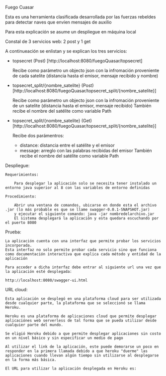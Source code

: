 Fuego Cuasar

Esta es una herramienta clasificada desarrollada por las fuerzas rebeldes para detectar naves que envíen mensajes de auxilio

Para esta explicación se asume un despliegue en máquina local


Constal de 3 servicios web: 2 post y 1 get

A continueación se enlistan y se explican los tres servicios:

* topsecret (Post) [http://localhost:8080/fuegoQuasar/topsecret]

	Recibe como parámetro un objecto json con la infromación proveniente de cada satelite (distancia hasta el emisor, mensaje recibido y nombre)

* topsecret_split/{nombre_satelite} (Post) [http://localhost:8080/fuegoQuasar/topsecret_split/{nombre_satelite}]

	Recibe como parámetro un objecto json con la infromación proveniente de un satelite (distancia hasta el emisor, mensaje recibido)
	También recibe el nombre del satélite como variable Path

* topsecret_split/{nombre_satelite} (Get) [http://localhost:8080/fuegoQuasar/topsecret_split/{nombre_satelite}]

	Recibe dos parámentros:
	 - distance: distancia entre el satélite y el emisor
	 - message: arreglo con las palabras recibidas del emisor
	También recibe el nombre del satélite como variable Path




Despliegue:
	
	Requerimientos:

		Para desplegar la aplicación solo se necesita tener instalado un entorno java superior al 8 con las variables de entorno definidas

	Procedimiento:

		Abrir una ventana de comandos, ubicarse en donde esta el archivo .jar (lo más probable es que se llame swagger-0.0.1-SNAPSHOT.jar)
		y ejecutar el siguiente comando: java -jar nombredelarchivo.jar
		El sistema desplegará la aplicación y esta quedara escuchando por el puerto 8080


Prueba:

	La aplicación cuenta con una interfaz que permite probar los servicios incorporada.
	Esta interfaz no solo permite probar cada servicio sino que funciona como documentación interactiva que explica cada método y entidad de la aplicación

	Para acceder a dicha interfaz debe entrar al siguiente url una vez que la aplicación esté desplegada:

	http://localhost:8080/swagger-ui.html


URL cloud:

	Esta aplicación se desplegó en una plataforma cloud para ser utilizada desde cualquier parte, la plataforma que se seleccionó se llama Heroku.

	Heroku es una plataforma de aplicaciones cloud que permite desplegar aplicaciónes web serverless de tal forma que se pueda utilizar desde cualquier parte del mundo.

	Se eligió Heroku debido a que permite desplegar aplicaciones sin costo en un nivel básico y sin especificar un medio de pago

	Al utilizar el link de la aplicación, este puede demorarse un poco en responder en la primera llamada debido a que heroku "duerme" las aplicaciones cuando llevan algún tiempo sin utilizarse al desplegarse en la forma más básica.

	El URL para utilizar la aplicación desplegada en Heroku es:
